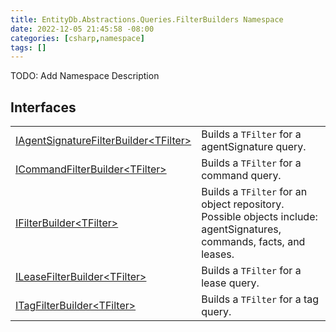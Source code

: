 ```yaml
---
title: EntityDb.Abstractions.Queries.FilterBuilders Namespace
date: 2022-12-05 21:45:58 -08:00
categories: [csharp,namespace]
tags: []
---
```



TODO: Add Namespace Description

## Interfaces
<table><tr><td><a href='/posts/csharp.interface.entitydb.abstractions.queries.filterbuilders.iagentsignaturefilterbuilder-1/'>IAgentSignatureFilterBuilder&lt;TFilter&gt;</a></td><td>
Builds a <code class='language-plaintext highlighter-rouge'>TFilter</code> for a agentSignature query.
</td></tr><tr><td><a href='/posts/csharp.interface.entitydb.abstractions.queries.filterbuilders.icommandfilterbuilder-1/'>ICommandFilterBuilder&lt;TFilter&gt;</a></td><td>
Builds a <code class='language-plaintext highlighter-rouge'>TFilter</code> for a command query.
</td></tr><tr><td><a href='/posts/csharp.interface.entitydb.abstractions.queries.filterbuilders.ifilterbuilder-1/'>IFilterBuilder&lt;TFilter&gt;</a></td><td>
Builds a <code class='language-plaintext highlighter-rouge'>TFilter</code> for an object repository. Possible objects include: agentSignatures,
commands,
facts, and leases.
</td></tr><tr><td><a href='/posts/csharp.interface.entitydb.abstractions.queries.filterbuilders.ileasefilterbuilder-1/'>ILeaseFilterBuilder&lt;TFilter&gt;</a></td><td>
Builds a <code class='language-plaintext highlighter-rouge'>TFilter</code> for a lease query.
</td></tr><tr><td><a href='/posts/csharp.interface.entitydb.abstractions.queries.filterbuilders.itagfilterbuilder-1/'>ITagFilterBuilder&lt;TFilter&gt;</a></td><td>
Builds a <code class='language-plaintext highlighter-rouge'>TFilter</code> for a tag query.
</td></tr></table>
